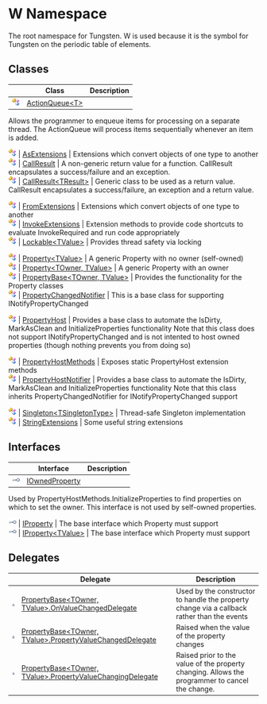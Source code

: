 W Namespace
===========
The root namespace for Tungsten. W is used because it is the symbol for Tungsten on the periodic table of elements.


Classes
-------

                | Class                                 | Description                                                                                                                                                                                                                                             
--------------- | ------------------------------------- | ------------------------------------------------------------------------------------------------------------------------------------------------------------------------------------------------------------------------------------------------------- 
![Public class] | [ActionQueue&lt;T>][1]                | 
Allows the programmer to enqueue items for processing on a separate thread. The ActionQueue will process items sequentially whenever an item is added.
                                                                                              
![Public class] | [AsExtensions][2]                     | Extensions which convert objects of one type to another                                                                                                                                                                                                 
![Public class] | [CallResult][3]                       | A non-generic return value for a function. CallResult encapsulates a success/failure and an exception.                                                                                                                                                  
![Public class] | [CallResult&lt;TResult>][4]           | 
Generic class to be used as a return value. CallResult encapsulates a success/failure, an exception and a return value.
                                                                                                                             
![Public class] | [FromExtensions][5]                   | Extensions which convert objects of one type to another                                                                                                                                                                                                 
![Public class] | [InvokeExtensions][6]                 | Extension methods to provide code shortcuts to evaluate InvokeRequired and run code appropriately                                                                                                                                                       
![Public class] | [Lockable&lt;TValue>][7]              | 
Provides thread safety via locking
                                                                                                                                                                                                                  
![Public class] | [Property&lt;TValue>][8]              | A generic Property with no owner (self-owned)                                                                                                                                                                                                           
![Public class] | [Property&lt;TOwner, TValue>][9]      | A generic Property with an owner                                                                                                                                                                                                                        
![Public class] | [PropertyBase&lt;TOwner, TValue>][10] | Provides the functionality for the Property classes                                                                                                                                                                                                     
![Public class] | [PropertyChangedNotifier][11]         | 
This is a base class for supporting INotifyPropertyChanged
                                                                                                                                                                                          
![Public class] | [PropertyHost][12]                    | 
Provides a base class to automate the IsDirty, MarkAsClean and InitializeProperties functionality Note that this class does not support INotifyPropertyChanged and is not intented to host owned properties (though nothing prevents you from doing so)
 
![Public class] | [PropertyHostMethods][13]             | Exposes static PropertyHost extension methods                                                                                                                                                                                                           
![Public class] | [PropertyHostNotifier][14]            | 
Provides a base class to automate the IsDirty, MarkAsClean and InitializeProperties functionality Note that this class inherits PropertyChangedNotifier for INotifyPropertyChanged support
                                                          
![Public class] | [Singleton&lt;TSingletonType>][15]    | Thread-safe Singleton implementation                                                                                                                                                                                                                    
![Public class] | [StringExtensions][16]                | Some useful string extensions                                                                                                                                                                                                                           


Interfaces
----------

                    | Interface                  | Description                                                                                                                                         
------------------- | -------------------------- | --------------------------------------------------------------------------------------------------------------------------------------------------- 
![Public interface] | [IOwnedProperty][17]       | 
Used by PropertyHostMethods.InitializeProperties to find properties on which to set the owner. This interface is not used by self-owned properties.
 
![Public interface] | [IProperty][18]            | The base interface which Property must support                                                                                                      
![Public interface] | [IProperty&lt;TValue>][19] | The base interface which Property must support                                                                                                      


Delegates
---------

                   | Delegate                                                            | Description                                                                                     
------------------ | ------------------------------------------------------------------- | ----------------------------------------------------------------------------------------------- 
![Public delegate] | [PropertyBase&lt;TOwner, TValue>.OnValueChangedDelegate][20]        | Used by the constructor to handle the property change via a callback rather than the events     
![Public delegate] | [PropertyBase&lt;TOwner, TValue>.PropertyValueChangedDelegate][21]  | Raised when the value of the property changes                                                   
![Public delegate] | [PropertyBase&lt;TOwner, TValue>.PropertyValueChangingDelegate][22] | Raised prior to the value of the property changing. Allows the programmer to cancel the change. 

[1]: ActionQueue_1/README.md
[2]: AsExtensions/README.md
[3]: CallResult/README.md
[4]: CallResult_1/README.md
[5]: FromExtensions/README.md
[6]: InvokeExtensions/README.md
[7]: Lockable_1/README.md
[8]: Property_1/README.md
[9]: Property_2/README.md
[10]: PropertyBase_2/README.md
[11]: PropertyChangedNotifier/README.md
[12]: PropertyHost/README.md
[13]: PropertyHostMethods/README.md
[14]: PropertyHostNotifier/README.md
[15]: Singleton_1/README.md
[16]: StringExtensions/README.md
[17]: IOwnedProperty/README.md
[18]: IProperty/README.md
[19]: IProperty_1/README.md
[20]: PropertyBase_2_OnValueChangedDelegate/README.md
[21]: PropertyBase_2_PropertyValueChangedDelegate/README.md
[22]: PropertyBase_2_PropertyValueChangingDelegate/README.md
[Public class]: ../_icons/pubclass.gif "Public class"
[Public interface]: ../_icons/pubinterface.gif "Public interface"
[Public delegate]: ../_icons/pubdelegate.gif "Public delegate"